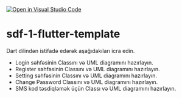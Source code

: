 [![Open in Visual Studio Code](https://classroom.github.com/assets/open-in-vscode-c66648af7eb3fe8bc4f294546bfd86ef473780cde1dea487d3c4ff354943c9ae.svg)](https://classroom.github.com/online_ide?assignment_repo_id=10759749&assignment_repo_type=AssignmentRepo)
# sdf-1-flutter-template

Dart dilindən istifadə edərək aşağıdakıları icra edin.

- Login səhfəsinin Classını və UML diagramını hazırlayın.
- Register səhfəsinin Classını və UML diagramını hazırlayın.
- Setting səhfəsinin Classını və UML diagramını hazırlayın.
- Change Password Classını və UML diagramını hazırlayın.
- SMS kod təsdiqləmək üçün Classı və UML diagramını hazırlayın.
